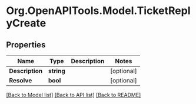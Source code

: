 
# Org.OpenAPITools.Model.TicketReplyCreate

## Properties

Name | Type | Description | Notes
------------ | ------------- | ------------- | -------------
**Description** | **string** |  | [optional] 
**Resolve** | **bool** |  | [optional] 

[[Back to Model list]](../README.md#documentation-for-models)
[[Back to API list]](../README.md#documentation-for-api-endpoints)
[[Back to README]](../README.md)

